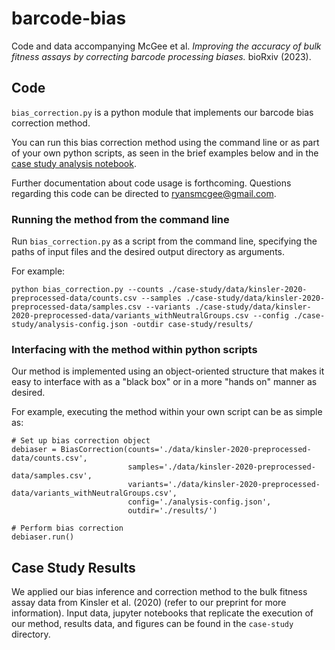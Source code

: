 # barcode-bias

Code and data accompanying McGee et al. _Improving the accuracy of bulk fitness assays
by correcting barcode processing biases._ bioRxiv (2023).

## Code

`bias_correction.py` is a python module that implements our barcode bias correction method.

You can run this bias correction method using the command line or as part of your own python scripts, as seen in the brief examples below and in the [case study analysis notebook](https://github.com/ryansmcgee/barcode-bias/blob/main/case-study/step1_run-bias-correction.ipynb).

Further documentation about code usage is forthcoming. Questions regarding this code can be directed to ryansmcgee@gmail.com.

### Running the method from the command line

Run `bias_correction.py` as a script from the command line, specifying the paths of input files and the desired output directory as arguments. 

For example:
```
python bias_correction.py --counts ./case-study/data/kinsler-2020-preprocessed-data/counts.csv --samples ./case-study/data/kinsler-2020-preprocessed-data/samples.csv --variants ./case-study/data/kinsler-2020-preprocessed-data/variants_withNeutralGroups.csv --config ./case-study/analysis-config.json -outdir case-study/results/ 
```

### Interfacing with the method within python scripts

Our method is implemented using an object-oriented structure that makes it easy to interface with as a "black box" or in a more "hands on" manner as desired.

For example, executing the method within your own script can be as simple as:
```
# Set up bias correction object
debiaser = BiasCorrection(counts='./data/kinsler-2020-preprocessed-data/counts.csv', 
                          samples='./data/kinsler-2020-preprocessed-data/samples.csv', 
                          variants='./data/kinsler-2020-preprocessed-data/variants_withNeutralGroups.csv',
                          config='./analysis-config.json',
                          outdir='./results/')

# Perform bias correction
debiaser.run()
```

## Case Study Results

We applied our bias inference and correction method to the bulk fitness assay data from Kinsler et al. (2020) (refer to our preprint for more information). Input data, jupyter notebooks that replicate the execution of our method, results data, and figures can be found in the `case-study` directory.
